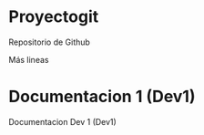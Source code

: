 # Proyectogit
Repositorio de Github

Más lineas

# Documentacion 1 (Dev1)
Documentacion Dev 1 (Dev1)